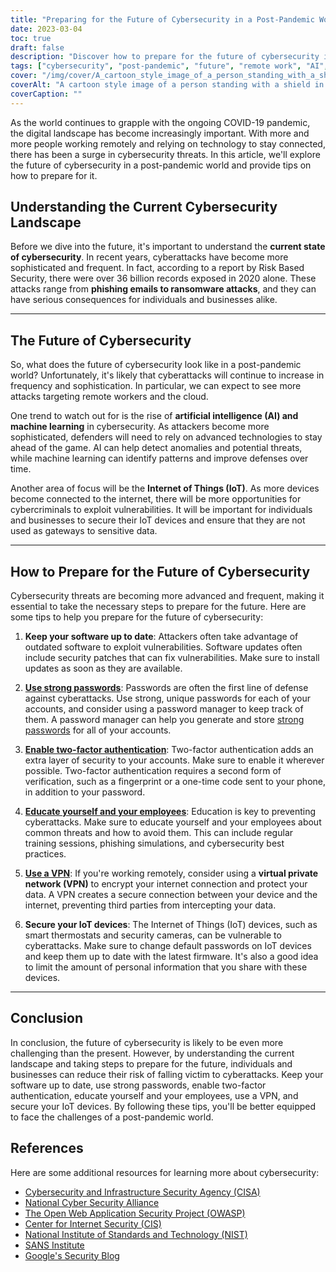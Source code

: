 ```yaml
---
title: "Preparing for the Future of Cybersecurity in a Post-Pandemic World"
date: 2023-03-04
toc: true
draft: false
description: "Discover how to prepare for the future of cybersecurity in a post-pandemic world and reduce your risk of falling victim to cyberattacks."
tags: ["cybersecurity", "post-pandemic", "future", "remote work", "AI", "machine learning", "IoT", "software updates", "passwords", "two-factor authentication", "education", "VPN", "firmware updates", "phishing", "ransomware", "cloud security", "data protection", "network security", "threat detection", "digital privacy"]
cover: "/img/cover/A_cartoon_style_image_of_a_person_standing_with_a_shield.png"
coverAlt: "A cartoon style image of a person standing with a shield in front of a computer screen, protecting it from various cyber attacks such as malware, viruses, phishing, and hacking attempts."
coverCaption: ""
---
```


As the world continues to grapple with the ongoing COVID-19 pandemic, the digital landscape has become increasingly important. With more and more people working remotely and relying on technology to stay connected, there has been a surge in cybersecurity threats. In this article, we'll explore the future of cybersecurity in a post-pandemic world and provide tips on how to prepare for it.

## Understanding the Current Cybersecurity Landscape

Before we dive into the future, it's important to understand the **current state of cybersecurity**. In recent years, cyberattacks have become more sophisticated and frequent. In fact, according to a report by Risk Based Security, there were over 36 billion records exposed in 2020 alone. These attacks range from **phishing emails to ransomware attacks**, and they can have serious consequences for individuals and businesses alike.

______

## The Future of Cybersecurity

So, what does the future of cybersecurity look like in a post-pandemic world? Unfortunately, it's likely that cyberattacks will continue to increase in frequency and sophistication. In particular, we can expect to see more attacks targeting remote workers and the cloud.

One trend to watch out for is the rise of **artificial intelligence (AI) and machine learning** in cybersecurity. As attackers become more sophisticated, defenders will need to rely on advanced technologies to stay ahead of the game. AI can help detect anomalies and potential threats, while machine learning can identify patterns and improve defenses over time.

Another area of focus will be the **Internet of Things (IoT)**. As more devices become connected to the internet, there will be more opportunities for cybercriminals to exploit vulnerabilities. It will be important for individuals and businesses to secure their IoT devices and ensure that they are not used as gateways to sensitive data.

______

## How to Prepare for the Future of Cybersecurity

Cybersecurity threats are becoming more advanced and frequent, making it essential to take the necessary steps to prepare for the future. Here are some tips to help you prepare for the future of cybersecurity:

1. **Keep your software up to date**: Attackers often take advantage of outdated software to exploit vulnerabilities. Software updates often include security patches that can fix vulnerabilities. Make sure to install updates as soon as they are available.

2. [**Use strong passwords**](https://simeononsecurity.com/articles/the-importance-of-password-security-and-best-practices/): Passwords are often the first line of defense against cyberattacks. Use strong, unique passwords for each of your accounts, and consider using a password manager to keep track of them. A password manager can help you generate and store [strong passwords](https://simeononsecurity.com/articles/how-to-create-strong-passwords/) for all of your accounts.

3. [**Enable two-factor authentication**](https://simeononsecurity.com/articles/what-are-the-diferent-kinds-of-factors-in-mfa/): Two-factor authentication adds an extra layer of security to your accounts. Make sure to enable it wherever possible. Two-factor authentication requires a second form of verification, such as a fingerprint or a one-time code sent to your phone, in addition to your password.

4. [**Educate yourself and your employees**](https://simeononsecurity.com/articles/how-to-build-and-manage-an-effective-cybersecurity-awareness-training-program/): Education is key to preventing cyberattacks. Make sure to educate yourself and your employees about common threats and how to avoid them. This can include regular training sessions, phishing simulations, and cybersecurity best practices.

5. [**Use a VPN**](https://simeononsecurity.com/recommendations/vpns/): If you're working remotely, consider using a **virtual private network (VPN)** to encrypt your internet connection and protect your data. A VPN creates a secure connection between your device and the internet, preventing third parties from intercepting your data.

6. **Secure your IoT devices**: The Internet of Things (IoT) devices, such as smart thermostats and security cameras, can be vulnerable to cyberattacks. Make sure to change default passwords on IoT devices and keep them up to date with the latest firmware. It's also a good idea to limit the amount of personal information that you share with these devices.

______

## Conclusion

In conclusion, the future of cybersecurity is likely to be even more challenging than the present. However, by understanding the current landscape and taking steps to prepare for the future, individuals and businesses can reduce their risk of falling victim to cyberattacks. Keep your software up to date, use strong passwords, enable two-factor authentication, educate yourself and your employees, use a VPN, and secure your IoT devices. By following these tips, you'll be better equipped to face the challenges of a post-pandemic world.

## References

Here are some additional resources for learning more about cybersecurity:

- [Cybersecurity and Infrastructure Security Agency (CISA)](https://www.cisa.gov/cybersecurity)
- [National Cyber Security Alliance](https://staysafeonline.org/cybersecurity-awareness-month/)
- [The Open Web Application Security Project (OWASP)](https://owasp.org/)
- [Center for Internet Security (CIS)](https://www.cisecurity.org/)
- [National Institute of Standards and Technology (NIST)](https://www.nist.gov/cyberframework)
- [SANS Institute](https://www.sans.org/)
- [Google's Security Blog](https://security.googleblog.com/)